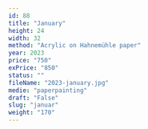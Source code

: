 ```yaml
---
id: 88
title: "January"
height: 24
width: 32
method: "Acrylic on Hahnemühle paper"
year: 2023
price: "750"
exPrice: "850"
status: ""
fileName: "2023-january.jpg"
medie: "paperpainting"
draft: "False"
slug: "januar"
weight: "170"
---
```

